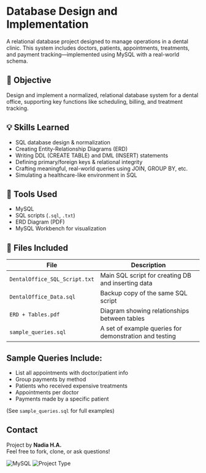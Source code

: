 # Database Design and Implementation

A relational database project designed to manage operations in a dental clinic. This system includes doctors, patients, appointments, treatments, and payment tracking—implemented using MySQL with a real-world schema.



## 📌 Objective

Design and implement a normalized, relational database system for a dental office, supporting key functions like scheduling, billing, and treatment tracking.



## 💡 Skills Learned

- SQL database design & normalization  
- Creating Entity-Relationship Diagrams (ERD)  
- Writing DDL (CREATE TABLE) and DML (INSERT) statements  
- Defining primary/foreign keys & relational integrity  
- Crafting meaningful, real-world queries using JOIN, GROUP BY, etc.  
- Simulating a healthcare-like environment in SQL  



## 🔧 Tools Used

- MySQL  
- SQL scripts (`.sql`, `.txt`)  
- ERD Diagram (PDF)
- MySQL Workbench for visualization  



## 📂 Files Included

| File | Description |
|------|-------------|
| `DentalOffice_SQL_Script.txt` | Main SQL script for creating DB and inserting data |
| `DentalOffice_Data.sql` | Backup copy of the same SQL script |
| `ERD + Tables.pdf` | Diagram showing relationships between tables |
| `sample_queries.sql` | A set of example queries for demonstration and testing |




## Sample Queries Include:

- List all appointments with doctor/patient info  
- Group payments by method  
- Patients who received expensive treatments  
- Appointments per doctor  
- Payments made by a specific patient  

(See `sample_queries.sql` for full examples)



## Contact

Project by **Nadia H.A.**  
Feel free to fork, clone, or ask questions!




![MySQL](https://img.shields.io/badge/Database-MySQL-blue) ![Project Type](https://img.shields.io/badge/Type-Relational%20DB-green)

